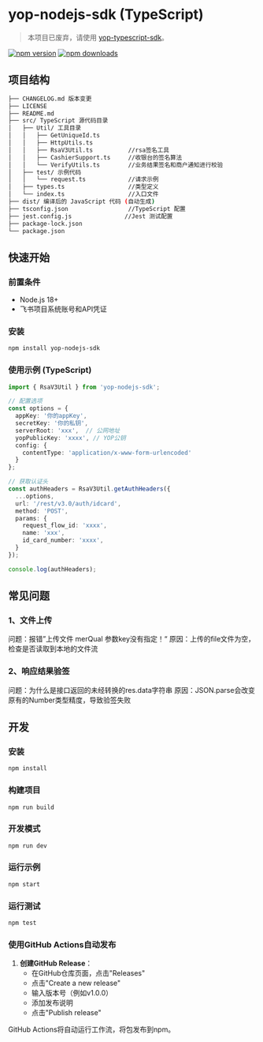 # yop-nodejs-sdk (TypeScript)

> 本项目已废弃，请使用 [yop-typescript-sdk](https://github.com/yop-developer/yop-typescript-sdk)。
> 
[![npm version](https://img.shields.io/npm/v/yop-nodejs-sdk.svg)](https://www.npmjs.com/package/yop-nodejs-sdk)
[![npm downloads](https://img.shields.io/npm/dm/yop-nodejs-sdk.svg)](https://www.npmjs.com/package/yop-nodejs-sdk)

## 项目结构

```bash
├── CHANGELOG.md 版本变更
├── LICENSE
├── README.md
├── src/ TypeScript 源代码目录
│   ├── Util/ 工具目录
│   │   ├── GetUniqueId.ts
│   │   ├── HttpUtils.ts
│   │   ├── RsaV3Util.ts          //rsa签名工具
│   │   ├── CashierSupport.ts     //收银台的签名算法
│   │   └── VerifyUtils.ts        //业务结果签名和商户通知进行校验
│   ├── test/ 示例代码
│   │   └── request.ts            //请求示例
│   ├── types.ts                  //类型定义
│   └── index.ts                  //入口文件
├── dist/ 编译后的 JavaScript 代码 (自动生成)
├── tsconfig.json                 //TypeScript 配置
├── jest.config.js               //Jest 测试配置
├── package-lock.json
└── package.json
```

## 快速开始

### 前置条件

- Node.js 18+
- 飞书项目系统账号和API凭证

### 安装

```bash
npm install yop-nodejs-sdk
```

### 使用示例 (TypeScript)

```typescript
import { RsaV3Util } from 'yop-nodejs-sdk';

// 配置选项
const options = {
  appKey: '你的appKey',
  secretKey: '你的私钥',
  serverRoot: 'xxx',  // 公网地址
  yopPublicKey: 'xxxx', // YOP公钥
  config: {
    contentType: 'application/x-www-form-urlencoded'
  }
};

// 获取认证头
const authHeaders = RsaV3Util.getAuthHeaders({
  ...options,
  url: '/rest/v3.0/auth/idcard',
  method: 'POST',
  params: {
    request_flow_id: 'xxxx',
    name: 'xxx',
    id_card_number: 'xxxx',
  }
});

console.log(authHeaders);
```

## 常见问题

### 1、文件上传

问题：报错”上传文件 merQual 参数key没有指定！“
原因：上传的file文件为空，检查是否读取到本地的文件流

### 2、响应结果验签

问题：为什么是接口返回的未经转换的res.data字符串
原因：JSON.parse会改变原有的Number类型精度，导致验签失败

## 开发

### 安装

```bash
npm install
```

### 构建项目

```bash
npm run build
```

### 开发模式

```bash
npm run dev
```

### 运行示例

```bash
npm start
```

### 运行测试

```bash
npm test
```

### 使用GitHub Actions自动发布

1. **创建GitHub Release**：
    - 在GitHub仓库页面，点击"Releases"
    - 点击"Create a new release"
    - 输入版本号（例如v1.0.0）
    - 添加发布说明
    - 点击"Publish release"

GitHub Actions将自动运行工作流，将包发布到npm。